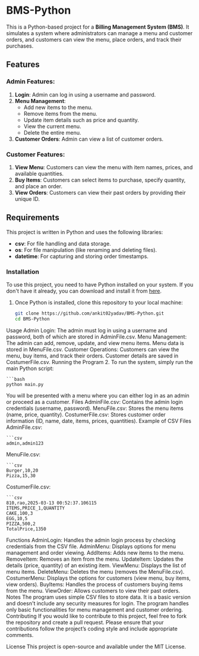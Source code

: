 # BMS-Python

This is a Python-based project for a **Billing Management System (BMS)**. It simulates a system where administrators can manage a menu and customer orders, and customers can view the menu, place orders, and track their purchases.

## Features

### Admin Features:
1. **Login**: Admin can log in using a username and password.
2. **Menu Management**:
   - Add new items to the menu.
   - Remove items from the menu.
   - Update item details such as price and quantity.
   - View the current menu.
   - Delete the entire menu.
3. **Customer Orders**: Admin can view a list of customer orders.

### Customer Features:
1. **View Menu**: Customers can view the menu with item names, prices, and available quantities.
2. **Buy Items**: Customers can select items to purchase, specify quantity, and place an order.
3. **View Orders**: Customers can view their past orders by providing their unique ID.

## Requirements

This project is written in Python and uses the following libraries:
- **csv**: For file handling and data storage.
- **os**: For file manipulation (like renaming and deleting files).
- **datetime**: For capturing and storing order timestamps.

### Installation

To use this project, you need to have Python installed on your system. If you don't have it already, you can download and install it from [here](https://www.python.org/downloads/).

1. Once Python is installed, clone this repository to your local machine:
   
    ```bash
    git clone https://github.com/ankit02yadav/BMS-Python.git
    cd BMS-Python
Usage
Admin Login: The admin must log in using a username and password, both of which are stored in AdminFile.csv.
Menu Management: The admin can add, remove, update, and view menu items. Menu data is stored in MenuFile.csv.
Customer Operations: Customers can view the menu, buy items, and track their orders. Customer details are saved in CostumerFile.csv.
Running the Program
2. To run the system, simply run the main Python script:

    ```bash
    python main.py
    
You will be presented with a menu where you can either log in as an admin or proceed as a customer.
Files
AdminFile.csv: Contains the admin login credentials (username, password).
MenuFile.csv: Stores the menu items (name, price, quantity).
CostumerFile.csv: Stores customer order information (ID, name, date, items, prices, quantities).
Example of CSV Files
AdminFile.csv:

    ```csv
    admin,admin123

MenuFile.csv:

    ```csv
    Burger,10,20
    Pizza,15,30

CostumerFile.csv:

    ```csv
    810,rao,2025-03-13 00:52:37.106115
    ITEMS,PRICE_1,QUANTITY
    CAKE,100,3
    EGG,10,5
    PIZZA,500,2
    TotalPrice,1350
    
Functions
AdminLogin: Handles the admin login process by checking credentials from the CSV file.
AdminMenu: Displays options for menu management and order viewing.
AddItems: Adds new items to the menu.
RemoveItem: Removes an item from the menu.
UpdateItem: Updates the details (price, quantity) of an existing item.
ViewMenu: Displays the list of menu items.
DeleteMenu: Deletes the menu (removes the MenuFile.csv).
CostumerMenu: Displays the options for customers (view menu, buy items, view orders).
BuyItems: Handles the process of customers buying items from the menu.
ViewOrder: Allows customers to view their past orders.
Notes
The program uses simple CSV files to store data. It is a basic version and doesn't include any security measures for login.
The program handles only basic functionalities for menu management and customer ordering.
Contributing
If you would like to contribute to this project, feel free to fork the repository and create a pull request. Please ensure that your contributions follow the project’s coding style and include appropriate comments.

License
This project is open-source and available under the MIT License.
